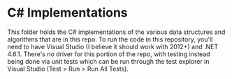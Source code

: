 # C\# Implementations
This folder holds the C# implementations of the various data structures and algorithms that are in this repo. To run the code in this repository, you'll need to have Visual Studio (I believe it should work with 2012+) and .NET 4.6.1. There's no driver for this portion of the repo, with testing instead being done via unit tests which can be run through the test explorer in Visual Studio (Test > Run > Run All Tests).
